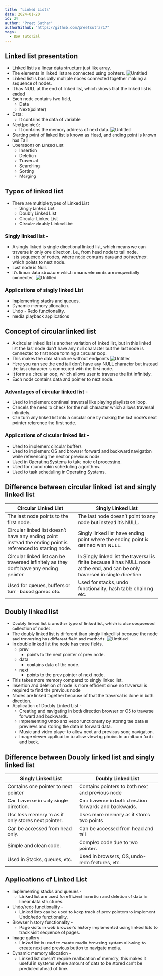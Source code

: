 ```yaml
---
title: "Linked Lists"
date: 2024-01-20
id: 24
author: "Preet Suthar"
authorGithub: "https://github.com/preetsuthar17"
tags:
  - DSA Tutorial
---
```


## Linked list presentation

- Linked list is a linear data structure just like array.
- The elements in linked list are connected using pointers.
  ![Untitled](https://i.imgur.com/dkktSQh.png)
- Linked list is basically multiple nodes connected together making a sequence of nodes.
- It has NULL at the end of linked list, which shows that the linked list is ended
- Each node contains two field,
  - Data
  - Next(pointer)
- Data:
  - It contains the data of variable.
- Next(pointer):
  - It contains the memory address of next data.
    ![Untitled](https://i.imgur.com/1KhIabX.png)
- Starting point of linked list is known as Head, and ending point is known has Tail
- Operations on Linked List
  - Insertion
  - Deletion
  - Traversal
  - Searching
  - Sorting
  - Merging

## Types of linked list

- There are multiple types of Linked List
  - Singly Linked List
  - Doubly Linked List
  - Circular Linked List
  - Circular doubly Linked List

### Singly linked list -

- A singly linked is single directional linked list, which means we can traverse in only one direction, i.e., from head node to tail node.
- It is sequence of nodes, where node contains data and pointer/next which points to next node.
- Last node is Null.
- It’s linear data structure which means elements are sequentially connected.
  ![Untitled](https://i.imgur.com/MPdyMFr.png)

### Applications of singly linked List

- Implementing stacks and queues.
- Dynamic memory allocation.
- Undo - Redo functionality.
- media playback applications

## Concept of circular linked list

- A circular linked list is another variation of linked list, but in this linked list the last node don’t have any null character but the last node is connected to first node forming a circular loop.
- This makes the data structure without endpoints
  ![Untitled](https://i.imgur.com/LNdUwOa.png)
- Here you can see the end tail don’t have any NULL character but instead the last character is connected with the first node.
- It forms a circular loop, which allows user to traverse the list infinitely.
- Each node contains data and pointer to next node.

### Advantages of circular linked list -

- Used to implement continual traversal like playing playlists on loop.
- Cancels the need to check for the null character which allows traversal infinitely.
- Can turn any linked list into a circular one by making the last node’s next pointer reference the first node.

### Applications of circular linked list -

- Used to implement circular buffers.
- Used to implement OS and browser forward and backward navigation while referencing the next or previous node.
- Used in Operating Systems to take note of processing.
- Used for round robin scheduling algorithms.
- Used to task scheduling in Operating Systems.

## Difference between circular linked list and singly linked list

| Circular Linked List                                                                                        | Singly Linked List                                                                                                                |
| ----------------------------------------------------------------------------------------------------------- | --------------------------------------------------------------------------------------------------------------------------------- |
| The last node points to the first node.                                                                     | The last node doesn’t point to any node but instead it’s NULL.                                                                    |
| Circular linked list doesn’t have any ending point instead the ending point is referenced to starting node. | Singly linked list have ending point where the ending point is defined with NULL.                                                 |
| Circular linked list can be traversed infinitely as they don’t have any ending pointer.                     | In Singly linked list the traversal is finite because it has NULL node at the end, and can be only traversed in single direction. |
| Used for queues, buffers or turn-based games etc.                                                           | Used for stacks, undo functionality, hash table chaining etc.                                                                     |

## Doubly linked list

- Doubly linked list is another type of linked list, which is also sequenced collection of nodes.
- The doubly linked list is different than singly linked list because the node and traversing has different field and methods.
  ![Untitled](https://i.imgur.com/3rNB8JT.png)
- In double linked list the node has three fields.
  - prev
    - points to the next pointer of prev node.
  - data
    - contains data of the node.
  - next
    - points to the prev pointer of next node.
- This takes more memory compared to singly linked list.
- Insertion and deletion of node is more efficient since no traversal is required to find the previous node.
- Nodes are linked together because of that the traversal is done in both direction.
- Application of Doubly Linked List -
  - Creating and navigating in both direction browser or OS to traverse forward and backwards.
  - Implementing Undo and Redo functionality by storing the data in previews and storing the data in forward data.
  - Music and video player to allow next and previous song navigation.
  - Image viewer application to allow viewing photos in an album forth and back.

## Difference between Doubly linked list and singly linked list

| Singly Linked List                                 | Doubly Linked List                                     |
| -------------------------------------------------- | ------------------------------------------------------ |
| Contains one pointer to next pointer               | Contains pointers to both next and previous node       |
| Can traverse in only single direction.             | Can traverse in both direction forwards and backwards. |
| Use less memory to as it only stores next pointer. | Uses more memory as it stores two points               |
| Can be accessed from head only.                    | Can be accessed from head and tail                     |
| Simple and clean code.                             | Complex code due to two pointer.                       |
| Used in Stacks, queues, etc.                       | Used in browsers, OS, undo-redo features, etc.         |

## Applications of Linked List

- Implementing stacks and queues -
  - Linked list are used for efficient insertion and deletion of data in linear data structures.
- Undo/redo functionality -
  - Linked lists can be used to keep track of prev pointers to implement Undo/redo functionality.
- Browser history functionality -
  - Page visits in web browser’s history implemented using linked lists to track visit sequence of pages.
- Image gallery -
  - Linked list is used to create media browsing system allowing to create next and previous button to navigate media.
- Dynamic memory allocation -
  - Linked list doesn’t require reallocation of memory, this makes it useful in systems where amount of data to be stored can’t be predicted ahead of time.
